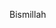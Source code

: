 Bismillah
<!---
ZaidAlHibb/ZaidAlHibb is a ✨ special ✨ repository because its `README.md` (this file) appears on your GitHub profile.
You can click the Preview link to take a look at your changes.
--->
